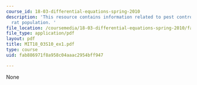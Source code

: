 ```yaml
---
course_id: 18-03-differential-equations-spring-2010
description: 'This resource contains information related to pest control service and
  rat population. '
file_location: /coursemedia/18-03-differential-equations-spring-2010/fab886971f8a958c04aaac2954bff947_MIT18_03S10_ex1.pdf
file_type: application/pdf
layout: pdf
title: MIT18_03S10_ex1.pdf
type: course
uid: fab886971f8a958c04aaac2954bff947

---
```

None